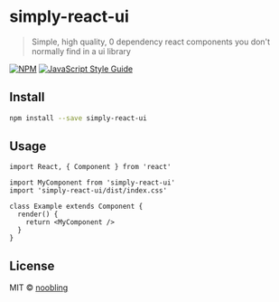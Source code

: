 # simply-react-ui

> Simple, high quality, 0 dependency react components you don&#x27;t normally find in a ui library

[![NPM](https://img.shields.io/npm/v/simply-react-ui.svg)](https://www.npmjs.com/package/simply-react-ui) [![JavaScript Style Guide](https://img.shields.io/badge/code_style-standard-brightgreen.svg)](https://standardjs.com)

## Install

```bash
npm install --save simply-react-ui
```

## Usage

```tsx
import React, { Component } from 'react'

import MyComponent from 'simply-react-ui'
import 'simply-react-ui/dist/index.css'

class Example extends Component {
  render() {
    return <MyComponent />
  }
}
```

## License

MIT © [noobling](https://github.com/noobling)
